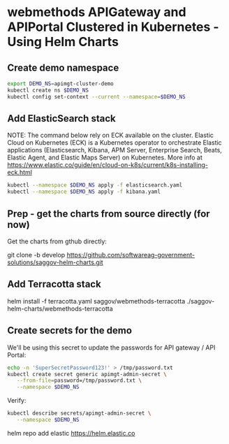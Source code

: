 # webmethods APIGateway and APIPortal Clustered in Kubernetes - Using Helm Charts 

## Create demo namespace

```bash
export DEMO_NS=apimgt-cluster-demo
kubectl create ns $DEMO_NS
kubectl config set-context --current --namespace=$DEMO_NS
```

## Add ElasticSearch stack

NOTE: The command below rely on ECK available on the cluster.
Elastic Cloud on Kubernetes (ECK) is a Kubernetes operator to orchestrate Elastic applications (Elasticsearch, Kibana, APM Server, Enterprise Search, Beats, Elastic Agent, and Elastic Maps Server) on Kubernetes. More info at https://www.elastic.co/guide/en/cloud-on-k8s/current/k8s-installing-eck.html

```bash
kubectl --namespace $DEMO_NS apply -f elasticsearch.yaml
kubectl --namespace $DEMO_NS apply -f kibana.yaml
```

## Prep - get the charts from source directly (for now)

Get the charts from gthub directly:

git clone -b develop https://github.com/softwareag-government-solutions/saggov-helm-charts.git

## Add Terracotta stack

helm install -f terracotta.yaml saggov/webmethods-terracotta ./saggov-helm-charts/webmethods-terracotta


## Create secrets for the demo

We'll be using this secret to update the passwords for API gateway / API Portal:

```bash
echo -n 'SuperSecretPassword123!' > /tmp/password.txt
kubectl create secret generic apimgt-admin-secret \
   --from-file=password=/tmp/password.txt \
   --namespace $DEMO_NS
```

Verify:

```bash
kubectl describe secrets/apimgt-admin-secret \
   --namespace $DEMO_NS
```



helm repo add elastic https://helm.elastic.co

